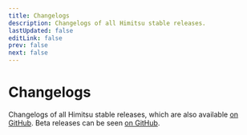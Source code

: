 ```yaml
---
title: Changelogs
description: Changelogs of all Himitsu stable releases.
lastUpdated: false
editLink: false
prev: false
next: false
---
```


<script setup>
import ChangelogsList from "@theme/components/ChangelogsList.vue";
</script>

# Changelogs

Changelogs of all Himitsu stable releases, which are also available [on GitHub](https://github.com/RepoDevil/Himitsu/releases). Beta releases can be seen [on GitHub](https://github.com/RepoDevil/TsubakiBuilder/releases).

<ChangelogsList />
